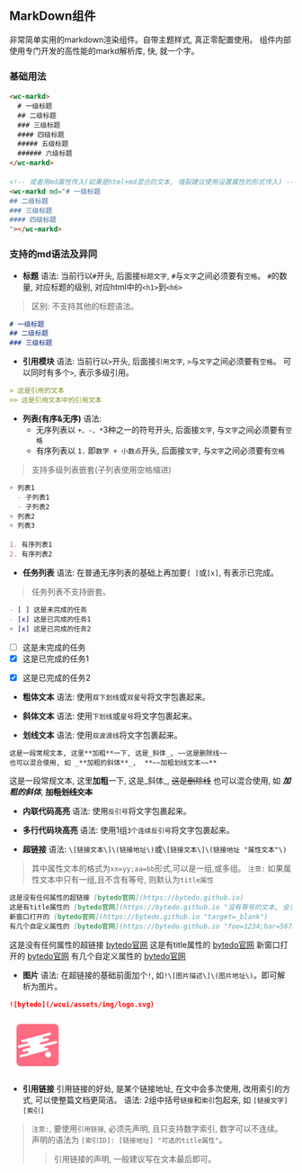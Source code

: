 <style>
.flex,.flex-free { display:flex;align-items:center;margin-top:16px }
.flex > *,.flex-free > *{margin:0 16px}
.flex > *{flex:1}
</style>

## MarkDown组件
非常简单实用的markdown渲染组件。自带主题样式, 真正零配置使用。
组件内部使用专门开发的高性能的markd解析库, 快, 就一个字。

### 基础用法

```html
<wc-markd>
  # 一级标题
  ## 二级标题
  ### 三级标题
  #### 四级标题
  ##### 五级标题
  ###### 六级标题
</wc-markd>

<!-- 或者用md属性传入(如果是html+md混合的文本, 墙裂建议使用设置属性的形式传入) -->
<wc-markd md="# 一级标题
## 二级标题
### 三级标题
#### 四级标题
"></wc-markd>
```


### 支持的md语法及异同

+ **标题**
语法: 当前行以`#`开头, 后面接`标题文字`, `#`与`文字`之间必须要有`空格`。
`#`的数量, 对应标题的级别, 对应html中的`<h1>`到`<h6>`
> 区别: 不支持其他的标题语法。

```markdown
# 一级标题
## 二级标题
### 三级标题
```

+ **引用模块**
语法: 当前行以`>`开头, 后面接`引用文字`, `>`与`文字`之间必须要有`空格`。
可以同时有多个`>`, 表示多级引用。


```markdown
> 这是引用的文本
>> 这是引用文本中的引用文本
```

+ **列表(有序&无序)**
语法: 
  - 无序列表以 `+、-、*`3种之一的符号开头, 后面接`文字`, 与`文字`之间必须要有`空格`
  - 有序列表以 `1.` 即`数字 + 小数点`开头, 后面接`文字`, 与`文字`之间必须要有`空格`
> 支持多级列表嵌套(子列表使用空格缩进)


```markdown
+ 列表1
  - 子列表1
  - 子列表2
+ 列表2
+ 列表3

1. 有序列表1
2. 有序列表2
```

+ **任务列表**
语法: 
  在普通无序列表的基础上再加要`[ ]`或`[x]`, 有表示已完成。
> 任务列表不支持嵌套。

```markdown
- [ ] 这是未完成的任务
- [x] 这是已完成的任务1
+ [x] 这是已完成的任务2
```

- [ ] 这是未完成的任务
- [x] 这是已完成的任务1
+ [x] 这是已完成的任务2


+ **粗体文本**
语法: 使用`双下划线`或`双星号`将文字包裹起来。

+ **斜体文本**
语法: 使用`下划线`或`星号`将文字包裹起来。

+ **划线文本**
语法: 使用`双波浪线`将文字包裹起来。

```markdown
这是一段常规文本, 这里**加粗**一下, 这是_斜体_, ~~这是删除线~~
也可以混合使用, 如 _**加粗的斜体**_,  **~~加粗划线文本~~**
```

这是一段常规文本, 这里**加粗**一下, 这是_斜体_, ~~这是删除线~~
也可以混合使用, 如 _**加粗的斜体**_,  **~~加粗划线文本~~**


+ **内联代码高亮**
语法: 使用`反引号`将文字包裹起来。


+ **多行代码块高亮**
语法: 使用1组`3个连续反引号`将文字包裹起来。


+ **超链接**
语法: `\[链接文本\]\(链接地址\)`或`\[链接文本\]\(链接地址 "属性文本"\)`
> 其中属性文本的格式为`xx=yy;aa=bb`形式,可以是一组,或多组。
> `注意:` 如果属性文本中只有一组,且不含有等号, 则默认为`title属性`

```markdown
这是没有任何属性的超链接 [bytedo官网](https://bytedo.github.io)
这是有title属性的 [bytedo官网](https://bytedo.github.io "没有等号的文本, 会当成title")
新窗口打开的 [bytedo官网](https://bytedo.github.io "target=_blank")
有几个自定义属性的 [bytedo官网](https://bytedo.github.io "foo=1234;bar=5678")
```

这是没有任何属性的超链接 [bytedo官网](https://bytedo.github.io)
这是有title属性的 [bytedo官网](https://bytedo.github.io "没有等号的文本, 会当成title")
新窗口打开的 [bytedo官网](https://bytedo.github.io "target=_blank")
有几个自定义属性的 [bytedo官网](https://bytedo.github.io "foo=1234;bar=5678")


+ **图片**
语法: 在超链接的基础前面加个`!`, 如`!\[图片描述\]\(图片地址\)`。即可解析为图片。

```markdown
![bytedo](/wcui/assets/img/logo.svg)
```

<img src="/wcui/assets/img/logo.svg" alt="bytedo" style="width:100px">

+ **引用链接**
引用链接的好处, 是某个链接地址, 在文中会多次使用, 改用索引的方式, 可以使整篇文档更简洁。
语法: 
  2组中括号`链接`和`索引`包起来, 如 `[链接文字][索引]`

> `注意:`, 要使用`引用链接`, 必须先声明, 且只支持数字索引, 数字可以不连续。
> 声明的语法为 `[索引ID]: [链接地址] "可选的title属性"`。
>> 引用链接的声明, 一般建议写在文本最后即可。


